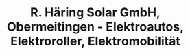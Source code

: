 ---
title: "R. Häring Solar GmbH, Obermeitingen - Elektroautos, Elektroroller, Elektromobilität"
url: /obermeitingen/r-haering-solar-gmbh-obermeitingen-elektroautos-elektroroller-elektromobilitaet/
shop: Autohaus
---